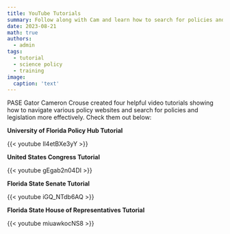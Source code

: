 ```yaml
---
title: YouTube Tutorials
summary: Follow along with Cam and learn how to search for policies and legislation more effectively!
date: 2023-08-21
math: true
authors:
  - admin
tags:
  - tutorial
  - science policy
  - training
image:
  caption: 'text'
---
```


PASE Gator Cameron Crouse created four helpful video tutorials showing how to navigate various policy websites and search for policies and legislation more effectively. Check them out below:

**University of Florida Policy Hub Tutorial**

  {{< youtube Il4etBXe3yY >}}


**United States Congress Tutorial**

  {{< youtube gEgab2n04DI >}}


**Florida State Senate Tutorial**

  {{< youtube iGQ_NTdb6AQ >}}


**Florida State House of Representatives Tutorial**

  {{< youtube miuawkocNS8 >}}
